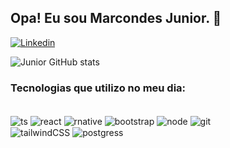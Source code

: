 ## Opa! Eu sou Marcondes Junior. 🤙

[![Linkedin](https://img.shields.io/badge/LinkedIn-0077B5?style=for-the-badge&logo=linkedin&logoColor=white)](https://www.linkedin.com/in/marcondes-oliveira-618017221/)

![Junior GitHub stats](https://github-readme-stats.vercel.app/api?username=Mjrjunior&show_icons=true&theme=radical)

### Tecnologias que utilizo no meu dia:

<div style="display: inline_block"><br>
<img align="center" src="https://img.shields.io/badge/TypeScript-007ACC?style=for-the-badge&logo=typescript&logoColor=white" alt="ts">
<img align="center" src="https://img.shields.io/badge/React-20232A?style=for-the-badge&logo=react&logoColor=61DAFB" alt="react">
<img align="center" src="https://img.shields.io/badge/React_Native-20232A?style=for-the-badge&logo=react&logoColor=61DAFB" alt="rnative">
<img align="center" src="https://img.shields.io/badge/Bootstrap-563D7C?style=for-the-badge&logo=bootstrap&logoColor=white" alt="bootstrap">
<img align="center" src="https://img.shields.io/badge/Node.js-43853D?style=for-the-badge&logo=node.js&logoColor=white" alt="node">
<img align="center" src="https://img.shields.io/badge/GIT-E44C30?style=for-the-badge&logo=git&logoColor=white" alt="git"><br>
<img align="center" src="	https://img.shields.io/badge/Tailwind_CSS-38B2AC?style=for-the-badge&logo=tailwind-css&logoColor=white" alt="tailwindCSS">
<img align="center" src="[https://img.shields.io/badge/GIT-E44C30?style=for-the-badge&logo=git&logoColor=white](https://img.shields.io/badge/PostgreSQL-316192?style=for-the-badge&logo=postgresql&logoColor=white)" alt="postgress">
</div>
